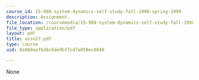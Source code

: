 ```yaml
---
course_id: 15-988-system-dynamics-self-study-fall-1998-spring-1999
description: Assignment.
file_location: /coursemedia/15-988-system-dynamics-self-study-fall-1998-spring-1999/8e8b0aaf648c6de9bf7cd7a050ec8048_assn27.pdf
file_type: application/pdf
layout: pdf
title: assn27.pdf
type: course
uid: 8e8b0aaf648c6de9bf7cd7a050ec8048

---
```

None